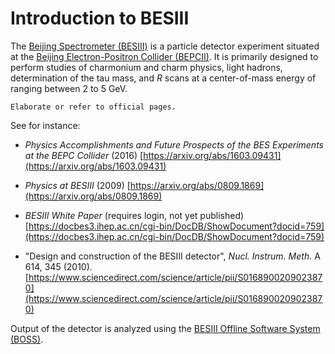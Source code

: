<!-- cspell:ignore Nucl Instrum -->

# Introduction to BESIII

The [Beijing Spectrometer (BESIII)](http://bes3.ihep.ac.cn) is a particle
detector experiment situated at the
[Beijing Electron-Positron Collider (BEPCII)](http://english.ihep.cas.cn/doc/1840.html).
It is primarily designed to perform studies of charmonium and charm physics,
light hadrons, determination of the tau mass, and $R$ scans at a center-of-mass
energy of ranging between 2 to 5 GeV.

```{todo}
Elaborate or refer to official pages.
```

See for instance:

- _Physics Accomplishments and Future Prospects of the BES Experiments at the
  BEPC Collider_ (2016)
  [https://arxiv.org/abs/1603.09431](https://arxiv.org/abs/1603.09431)

- _Physics at BESIII_ (2009)
  [https://arxiv.org/abs/0809.1869](https://arxiv.org/abs/0809.1869)

- _BESIII White Paper_ (requires login, not yet published)
  [https://docbes3.ihep.ac.cn/cgi-bin/DocDB/ShowDocument?docid=759](https://docbes3.ihep.ac.cn/cgi-bin/DocDB/ShowDocument?docid=759)

- "Design and construction of the BESIII detector", _Nucl. Instrum. Meth._ A
  614, 345 (2010).
  [https://www.sciencedirect.com/science/article/pii/S0168900209023870](https://www.sciencedirect.com/science/article/pii/S0168900209023870)

Output of the detector is analyzed using the
[BESIII Offline Software System (BOSS)](http://english.ihep.cas.cn/bes/doc/2247.html).
